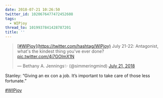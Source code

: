 ```yaml
---
date: 2018-07-21 10:26:50
twitter_id: 1020676477472452608
tags:
  - WIPjoy
thread_to: 1019937841428787201
title: ''
---
```


<blockquote class="twitter-tweet"><p lang="en" dir="ltr"><a href="https://twitter.com/hashtag/WIPjoy?src=hash&amp;ref_src=twsrc%5Etfw">[#WIPjoy](https://twitter.com/hashtag/WIPjoy)</a> July 21-22: Antagonist, what&#39;s the kindest thing you&#39;ve ever done? <a href="https://t.co/4i7GOImX1N">pic.twitter.com/4i7GOImX1N</a></p>&mdash; Bethany A. Jennings✨ (@simmeringmind) <a href="https://twitter.com/simmeringmind/status/1020520013378224128?ref_src=twsrc%5Etfw">July 21, 2018</a></blockquote>
<script async src="https://platform.twitter.com/widgets.js" charset="utf-8"></script>

Stanley: “Giving an ex con a job. It’s important to take care of those less fortunate.”

[#WIPjoy](https://twitter.com/hashtag/WIPjoy)

